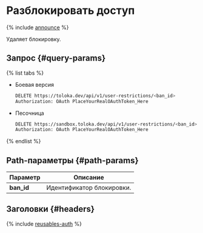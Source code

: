 # Разблокировать доступ

{% include [announce](../_includes/announce.md) %}

Удаляет блокировку.

## Запрос {#query-params}

{% list tabs %}

- Боевая версия

    ```bash
    DELETE https://toloka.dev/api/v1/user-restrictions/<ban_id>
    Authorization: OAuth PlaceYourRealOAuthToken_Here
    ```

- Песочница

    ```bash
    DELETE https://sandbox.toloka.dev/api/v1/user-restrictions/<ban_id>
    Authorization: OAuth PlaceYourRealOAuthToken_Here
    ```

{% endlist %}

## Path-параметры {#path-params}

Параметр | Описание
----- | -----
**ban_id** | Идентификатор блокировки.

## Заголовки {#headers}

{% include [reusables-auth](../_includes/reusables/id-reusables/auth.md) %}